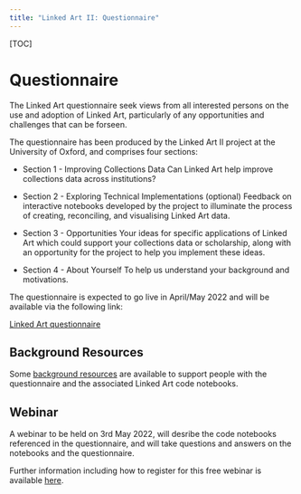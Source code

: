 ```yaml
---
title: "Linked Art II: Questionnaire"
---
```


[TOC]

# Questionnaire

The Linked Art questionnaire seek views from all interested persons on the use and adoption of Linked Art, particularly of any opportunities and challenges that can be forseen. 

The questionnaire has been produced by the Linked Art II project at the University of Oxford, and comprises four sections:

* Section 1 - Improving Collections Data
Can Linked Art help improve collections data across institutions?

* Section 2 - Exploring Technical Implementations (optional)
Feedback on interactive notebooks developed by the project to illuminate the process of creating, reconciling, and visualising Linked Art data.

* Section 3 - Opportunities
Your ideas for specific applications of Linked Art which could support your collections data or scholarship, along with an opportunity for the project to help you implement these ideas.

* Section 4 - About Yourself
To help us understand your background and motivations.

The questionnaire is expected to go live in April/May 2022 and will be available via the following link:

[Linked Art questionnaire](https://oxford.onlinesurveys.ac.uk/linked-art-adoption-opportunities-and-challenges)

## Background Resources

Some [background resources](./background-resources/) are available to support people with the questionnaire and the associated Linked Art code notebooks.

## Webinar

A webinar to be held on 3rd May 2022, will desribe the code notebooks referenced in the questionnaire, and will take questions and answers on the notebooks and the questionnaire. 

Further information including how to register for this free webinar is available [here](../webinar/).



